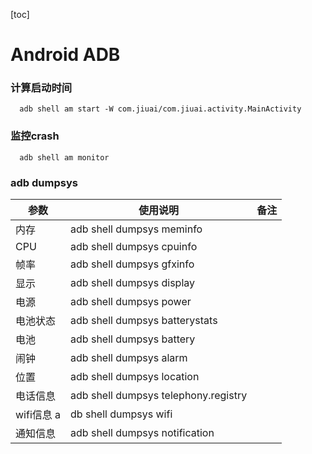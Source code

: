 [toc]

# Android ADB

### 计算启动时间

```
  adb shell am start -W com.jiuai/com.jiuai.activity.MainActivity
```

### 监控crash

```
  adb shell am monitor
```

### adb dumpsys
	
参数  | 使用说明  |备注	
------|------|----------
内存	|adb shell dumpsys meminfo
CPU|	adb shell dumpsys cpuinfo
帧率|	adb shell dumpsys gfxinfo
显示|	adb shell dumpsys display
电源|	adb shell dumpsys power
电池状态	|adb shell dumpsys batterystats
电池	|adb shell dumpsys battery
闹钟|	adb shell dumpsys alarm
位置	|adb shell dumpsys location
电话信息	|adb shell dumpsys telephony.registry
wifi信息	a|db shell dumpsys wifi
通知信息	|adb shell dumpsys notification
